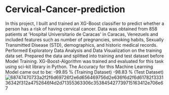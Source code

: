 # Cervical-Cancer-prediction
In this project, I built and trained an XG-Boost classifier to predict whether a person has a risk of having cervical cancer. Data was obtained from 858 patients at 'Hospital Universitario de Caracas' in Caracas, Venezuels and included features such as number of pregnancies, smoking habits, Sexually Transmitted Disease (STD), demographics, and historic medical records. Performed Exploratory Data Analysis and Data Visualization on the training data set. Prepared the data and splitted into training and test dataset before Model Training. XG-Boost-Algorithm was trained and evaluated for this task using sci-kit library in Python. The Accuracy for this Machine Learning Model came out to be: -99.85 % (Training Dataset) -98.83 % (Test Dataset)
![68747470733a2f2f6d69726f2e6d656469756d2e636f6d2f6d61782f333136342f312a4752646f4d2d71355363306c353845427739715163412e706e67](https://github.com/Saswatipanda177/Cervical-Cancer-prediction/assets/142606511/2890ac30-dfa3-4914-996f-e4e4361cd91b)



